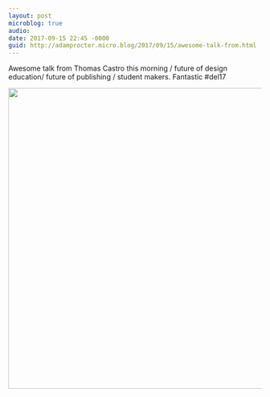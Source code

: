 ```yaml
---
layout: post
microblog: true
audio: 
date: 2017-09-15 22:45 -0000
guid: http://adamprocter.micro.blog/2017/09/15/awesome-talk-from.html
---
```

Awesome talk from Thomas Castro this morning / future of design education/ future of publishing / student makers. Fantastic #del17

<img src="http://discursive.adamprocter.co.uk/uploads/2017/42b4403773.jpg" width="600" height="600" />

